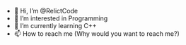 - 👋 Hi, I’m @RelictCode
- 👀 I’m interested in Programming
- 🌱 I’m currently learning C++
- 📫 How to reach me (Why would you want to reach me?)
